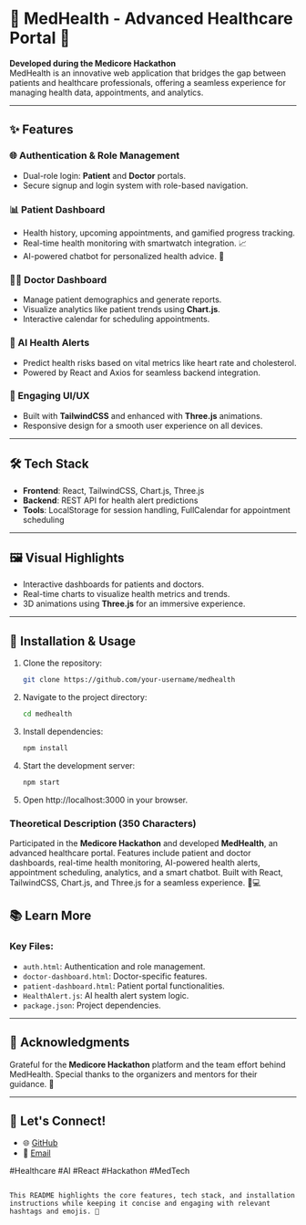 # 🏥 MedHealth - Advanced Healthcare Portal 🌟

**Developed during the Medicore Hackathon**  
MedHealth is an innovative web application that bridges the gap between patients and healthcare professionals, offering a seamless experience for managing health data, appointments, and analytics.

---

## ✨ Features
### 🌐 Authentication & Role Management
- Dual-role login: **Patient** and **Doctor** portals.
- Secure signup and login system with role-based navigation.

### 📊 Patient Dashboard
- Health history, upcoming appointments, and gamified progress tracking.
- Real-time health monitoring with smartwatch integration. 📈
- AI-powered chatbot for personalized health advice. 🤖

### 👩‍⚕️ Doctor Dashboard
- Manage patient demographics and generate reports.
- Visualize analytics like patient trends using **Chart.js**.
- Interactive calendar for scheduling appointments.

### 🔔 AI Health Alerts
- Predict health risks based on vital metrics like heart rate and cholesterol.
- Powered by React and Axios for seamless backend integration.

### 🎨 Engaging UI/UX
- Built with **TailwindCSS** and enhanced with **Three.js** animations.
- Responsive design for a smooth user experience on all devices.

---

## 🛠️ Tech Stack
- **Frontend**: React, TailwindCSS, Chart.js, Three.js
- **Backend**: REST API for health alert predictions
- **Tools**: LocalStorage for session handling, FullCalendar for appointment scheduling

---

## 🖼️ Visual Highlights
- Interactive dashboards for patients and doctors.
- Real-time charts to visualize health metrics and trends.
- 3D animations using **Three.js** for an immersive experience.

---

## 🔧 Installation & Usage
1. Clone the repository:  
   ```bash
   git clone https://github.com/your-username/medhealth
2. Navigate to the project directory:
   ```bash
   cd medhealth
3. Install dependencies:
   ```bash
   npm install
4. Start the development server:
   ```bash
   npm start
5. Open http://localhost:3000 in your browser.

### Theoretical Description (350 Characters)

Participated in the **Medicore Hackathon** and developed **MedHealth**, an advanced healthcare portal. Features include patient and doctor dashboards, real-time health monitoring, AI-powered health alerts, appointment scheduling, analytics, and a smart chatbot. Built with React, TailwindCSS, Chart.js, and Three.js for a seamless experience. 🌟💻

## 📚 Learn More
### Key Files:
- `auth.html`: Authentication and role management.
- `doctor-dashboard.html`: Doctor-specific features.
- `patient-dashboard.html`: Patient portal functionalities.
- `HealthAlert.js`: AI health alert system logic.
- `package.json`: Project dependencies.

---

## 🤝 Acknowledgments
Grateful for the **Medicore Hackathon** platform and the team effort behind MedHealth. Special thanks to the organizers and mentors for their guidance. 🙌

---

## 🚀 Let's Connect!
- 🌐 [GitHub](https://github.com/your-username)
- 📧 [Email](mailto:your-email@example.com)

#Healthcare #AI #React #Hackathon #MedTech
```

This README highlights the core features, tech stack, and installation instructions while keeping it concise and engaging with relevant hashtags and emojis. 🎉
